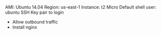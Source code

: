 AMI: Ubuntu 14.04
Region: us-east-1
Instance: t2 Micro
Default shell user: ubuntu
SSH Key pair to login

+ Allow outbound traffic
+ Install nginx

